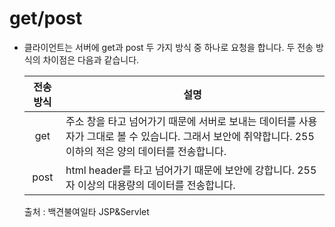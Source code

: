 # get/post

- 클라이언트는 서버에 get과 post 두 가지 방식 중 하나로 요청을 합니다. 두 전송 방식의 차이점은 다음과 같습니다. 

  | 전송방식 | 설명                                                         |
  | :------: | ------------------------------------------------------------ |
  |   get    | 주소 창을 타고 넘어가기 때문에 서버로 보내는 데이터를 사용자가 그대로 볼 수 있습니다. 그래서 보안에 취약합니다. 255이하의 적은 양의 데이터를 전송합니다. |
  |   post   | html header를 타고 넘어가기 때문에 보안에 강합니다. 255자 이상의 대용량의 데이터를 전송합니다. |

  출처 : 백견불여일타 JSP&Servlet